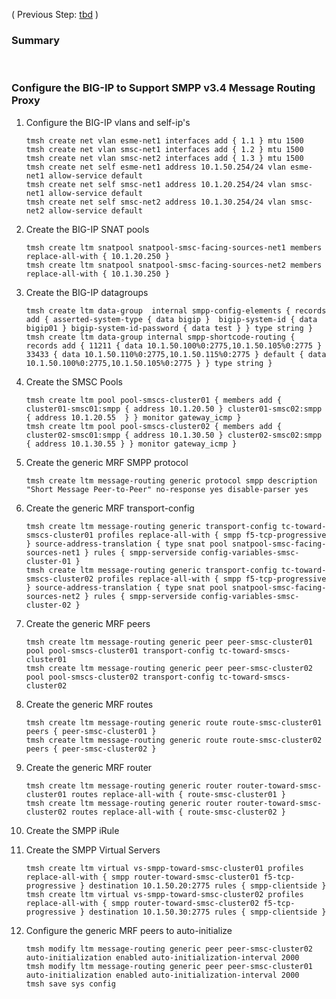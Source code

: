 ( Previous Step: [tbd](https://github.com/grmarxer/Short_Message_Peer-to-Peer_Protocol/blob/master/Building_a_BIG-IP_SMPP_Test_Environment.md) )  

### Summary  


<br/>   

### Configure the BIG-IP to Support SMPP v3.4 Message Routing Proxy  

1.  Configure the BIG-IP vlans and self-ip's  
    ```
    tmsh create net vlan esme-net1 interfaces add { 1.1 } mtu 1500
    tmsh create net vlan smsc-net1 interfaces add { 1.2 } mtu 1500
    tmsh create net vlan smsc-net2 interfaces add { 1.3 } mtu 1500
    tmsh create net self esme-net1 address 10.1.50.254/24 vlan esme-net1 allow-service default
    tmsh create net self smsc-net1 address 10.1.20.254/24 vlan smsc-net1 allow-service default
    tmsh create net self smsc-net2 address 10.1.30.254/24 vlan smsc-net2 allow-service default
    ```  
2.  Create the BIG-IP SNAT pools  
    ```
    tmsh create ltm snatpool snatpool-smsc-facing-sources-net1 members replace-all-with { 10.1.20.250 }
    tmsh create ltm snatpool snatpool-smsc-facing-sources-net2 members replace-all-with { 10.1.30.250 }
    ```  
3. Create the BIG-IP datagroups  
    ```
    tmsh create ltm data-group  internal smpp-config-elements { records add { asserted-system-type { data bigip }  bigip-system-id { data bigip01 } bigip-system-id-password { data test } } type string }
    tmsh create ltm data-group internal smpp-shortcode-routing { records add { 11211 { data 10.1.50.100%0:2775,10.1.50.105%0:2775 } 33433 { data 10.1.50.110%0:2775,10.1.50.115%0:2775 } default { data 10.1.50.100%0:2775,10.1.50.105%0:2775 } } type string }
    ```  

4.  Create the SMSC Pools  
    ```
    tmsh create ltm pool pool-smscs-cluster01 { members add { cluster01-smsc01:smpp { address 10.1.20.50 } cluster01-smsc02:smpp { address 10.1.20.55  } } monitor gateway_icmp }
    tmsh create ltm pool pool-smscs-cluster02 { members add { cluster02-smsc01:smpp { address 10.1.30.50 } cluster02-smsc02:smpp { address 10.1.30.55 } } monitor gateway_icmp }
    ```  
5.  Create the generic MRF SMPP protocol  
    ```
    tmsh create ltm message-routing generic protocol smpp description "Short Message Peer-to-Peer" no-response yes disable-parser yes
    ```  
6.  Create the generic MRF transport-config  
    ```
    tmsh create ltm message-routing generic transport-config tc-toward-smscs-cluster01 profiles replace-all-with { smpp f5-tcp-progressive } source-address-translation { type snat pool snatpool-smsc-facing-sources-net1 } rules { smpp-serverside config-variables-smsc-cluster-01 } 
    tmsh create ltm message-routing generic transport-config tc-toward-smscs-cluster02 profiles replace-all-with { smpp f5-tcp-progressive } source-address-translation { type snat pool snatpool-smsc-facing-sources-net2 } rules { smpp-serverside config-variables-smsc-cluster-02 }
    ```  
7.  Create the generic MRF peers  
    ```
    tmsh create ltm message-routing generic peer peer-smsc-cluster01 pool pool-smscs-cluster01 transport-config tc-toward-smscs-cluster01
    tmsh create ltm message-routing generic peer peer-smsc-cluster02 pool pool-smscs-cluster02 transport-config tc-toward-smscs-cluster02
    ```  
8. Create the generic MRF routes  
    ```
    tmsh create ltm message-routing generic route route-smsc-cluster01 peers { peer-smsc-cluster01 }
    tmsh create ltm message-routing generic route route-smsc-cluster02 peers { peer-smsc-cluster02 }
    ```  
9. Create the generic MRF router  
    ```
    tmsh create ltm message-routing generic router router-toward-smsc-cluster01 routes replace-all-with { route-smsc-cluster01 }
    tmsh create ltm message-routing generic router router-toward-smsc-cluster02 routes replace-all-with { route-smsc-cluster02 }
    ```  
10.  Create the SMPP iRule



11.  Create the SMPP Virtual Servers  
        ```
        tmsh create ltm virtual vs-smpp-toward-smsc-cluster01 profiles replace-all-with { smpp router-toward-smsc-cluster01 f5-tcp-progressive } destination 10.1.50.20:2775 rules { smpp-clientside }
        tmsh create ltm virtual vs-smpp-toward-smsc-cluster02 profiles replace-all-with { smpp router-toward-smsc-cluster02 f5-tcp-progressive } destination 10.1.50.30:2775 rules { smpp-clientside }
        ```  
12.  Configure the generic MRF peers to auto-initialize  
        ```
        tmsh modify ltm message-routing generic peer peer-smsc-cluster02 auto-initialization enabled auto-initialization-interval 2000
        tmsh modify ltm message-routing generic peer peer-smsc-cluster01 auto-initialization enabled auto-initialization-interval 2000
        tmsh save sys config
        ```  

